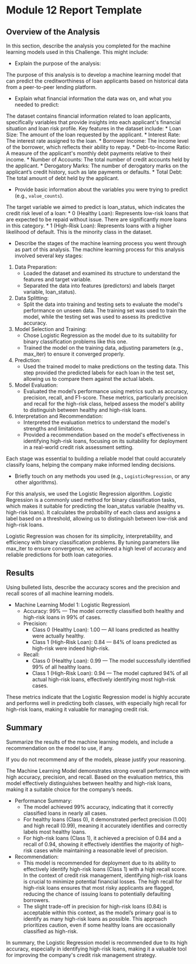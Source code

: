 # Module 12 Report Template

## Overview of the Analysis

In this section, describe the analysis you completed for the machine learning models used in this Challenge. This might include:

* Explain the purpose of the analysis:

The purpose of this analysis is to develop a machine learning model that can predict the creditworthiness of loan applicants based on historical data from a peer-to-peer lending platform.

* Explain what financial information the data was on, and what you needed to predict:

The dataset contains financial information related to loan applicants, specifically variables that provide insights into each applicant's financial situation and loan risk profile. Key features in the dataset include:
    * Loan Size: The amount of the loan requested by the applicant.
    * Interest Rate: The interest rate assigned to the loan.
    * Borrower Income: The income level of the borrower, which reflects their ability to repay.
    * Debt-to-Income Ratio: A measure of the applicant's monthly debt payments relative to their income.
    * Number of Accounts: The total number of credit accounts held by the applicant.
    * Derogatory Marks: The number of derogatory marks on the applicant’s credit history, such as late payments or defaults.
    * Total Debt: The total amount of debt held by the applicant.

* Provide basic information about the variables you were trying to predict (e.g., `value_counts`).

The target variable we aimed to predict is loan_status, which indicates the credit risk level of a loan:
    * 0 (Healthy Loan): Represents low-risk loans that are expected to be repaid without issue. There are significantly more loans in this category.
    * 1 (High-Risk Loan): Represents loans with a higher likelihood of default. This is the minority class in the dataset.

* Describe the stages of the machine learning process you went through as part of this analysis.
The machine learning process for this analysis involved several key stages:

1. Data Preparation:
    * Loaded the dataset and examined its structure to understand the features and target variable.
    * Separated the data into features (predictors) and labels (target variable, loan_status).
2. Data Splitting:
    * Split the data into training and testing sets to evaluate the model's performance on unseen data. The training set was used to train the model, while the testing set was used to assess its predictive accuracy.
3. Model Selection and Training:
    * Chose Logistic Regression as the model due to its suitability for binary classification problems like this one.
    * Trained the model on the training data, adjusting parameters (e.g., max_iter) to ensure it converged properly.
4. Prediction:
    * Used the trained model to make predictions on the testing data. This step provided the predicted labels for each loan in the test set, allowing us to compare them against the actual labels.
5. Model Evaluation:
    * Evaluated the model’s performance using metrics such as accuracy, precision, recall, and F1-score. These metrics, particularly precision and recall for the high-risk class, helped assess the model's ability to distinguish between healthy and high-risk loans.
6. Interpretation and Recommendation:
    * Interpreted the evaluation metrics to understand the model's strengths and limitations.
    * Provided a recommendation based on the model's effectiveness in identifying high-risk loans, focusing on its suitability for deployment in a real-world credit risk assessment setting.

Each stage was essential to building a reliable model that could accurately classify loans, helping the company make informed lending decisions.

* Briefly touch on any methods you used (e.g., `LogisticRegression`, or any other algorithms).

For this analysis, we used the Logistic Regression algorithm. Logistic Regression is a commonly used method for binary classification tasks, which makes it suitable for predicting the loan_status variable (healthy vs. high-risk loans). It calculates the probability of each class and assigns a label based on a threshold, allowing us to distinguish between low-risk and high-risk loans.

Logistic Regression was chosen for its simplicity, interpretability, and efficiency with binary classification problems. By tuning parameters like max_iter to ensure convergence, we achieved a high level of accuracy and reliable predictions for both loan categories.

## Results

Using bulleted lists, describe the accuracy scores and the precision and recall scores of all machine learning models.

* Machine Learning Model 1: Logistic Regression\
    * Accuracy: 99% — The model correctly classified both healthy and high-risk loans in 99% of cases.
    * Precision:
        * Class 0 (Healthy Loan): 1.00 — All loans predicted as healthy were actually healthy.
        * Class 1 (High-Risk Loan): 0.84 — 84% of loans predicted as high-risk were indeed high-risk.
    * Recall:
        * Class 0 (Healthy Loan): 0.99 — The model successfully identified 99% of all healthy loans.
        * Class 1 (High-Risk Loan): 0.94 — The model captured 94% of all actual high-risk loans, effectively identifying most high-risk cases.

These metrics indicate that the Logistic Regression model is highly accurate and performs well in predicting both classes, with especially high recall for high-risk loans, making it valuable for managing credit risk.

## Summary

Summarize the results of the machine learning models, and include a recommendation on the model to use, if any. 

If you do not recommend any of the models, please justify your reasoning.

The Machine Learning Model demonstrates strong overall performance with high accuracy, precision, and recall. Based on the evaluation metrics, this model effectively distinguishes between healthy and high-risk loans, making it a suitable choice for the company’s needs.

* Performance Summary:
    * The model achieved 99% accuracy, indicating that it correctly classified loans in nearly all cases.
    * For healthy loans (Class 0), it demonstrated perfect precision (1.00) and high recall (0.99), meaning it accurately identifies and correctly labels most healthy loans.
    * For high-risk loans (Class 1), it achieved a precision of 0.84 and a recall of 0.94, showing it effectively identifies the majority of high-risk cases while maintaining a reasonable level of precision.
* Recommendation:
    * This model is recommended for deployment due to its ability to effectively identify high-risk loans (Class 1) with a high recall score. In the context of credit risk management, identifying high-risk loans is crucial to minimize potential financial losses. The high recall for high-risk loans ensures that most risky applicants are flagged, reducing the chance of issuing loans to potentially defaulting borrowers.
    * The slight trade-off in precision for high-risk loans (0.84) is acceptable within this context, as the model’s primary goal is to identify as many high-risk loans as possible. This approach prioritizes caution, even if some healthy loans are occasionally classified as high-risk.

In summary, the Logistic Regression model is recommended due to its high accuracy, especially in identifying high-risk loans, making it a valuable tool for improving the company's credit risk management strategy.